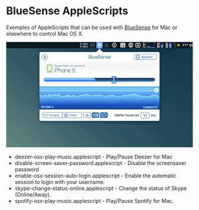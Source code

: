 # BlueSense AppleScripts

Exemples of AppleScripts that can be used with [BlueSense](https://apps.inspira.io/en/bluesense/) for Mac or elsewhere to control Mac OS X.

[![BlueSense for Mac](../assets/bluesense-mac.gif)](http://apple.co/1deLPT5)


* deezer-osx-play-music.applescript - Play/Pause Deezer for Mac
* disable-screen-saver-password.applescript - Disable the screensaver password
* enable-osx-session-auto-login.applescript - Enable the automatic session to login with your username.
* skype-change-status-online.applescript - Change the status of Skype (Online/Away).
* spotify-osx-play-music.applescript - Play/Pause Spotify for Mac.
